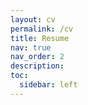 ```yaml
---
layout: cv
permalink: /cv
title: Resume
nav: true
nav_order: 2
description: 
toc:
  sidebar: left
---
```


